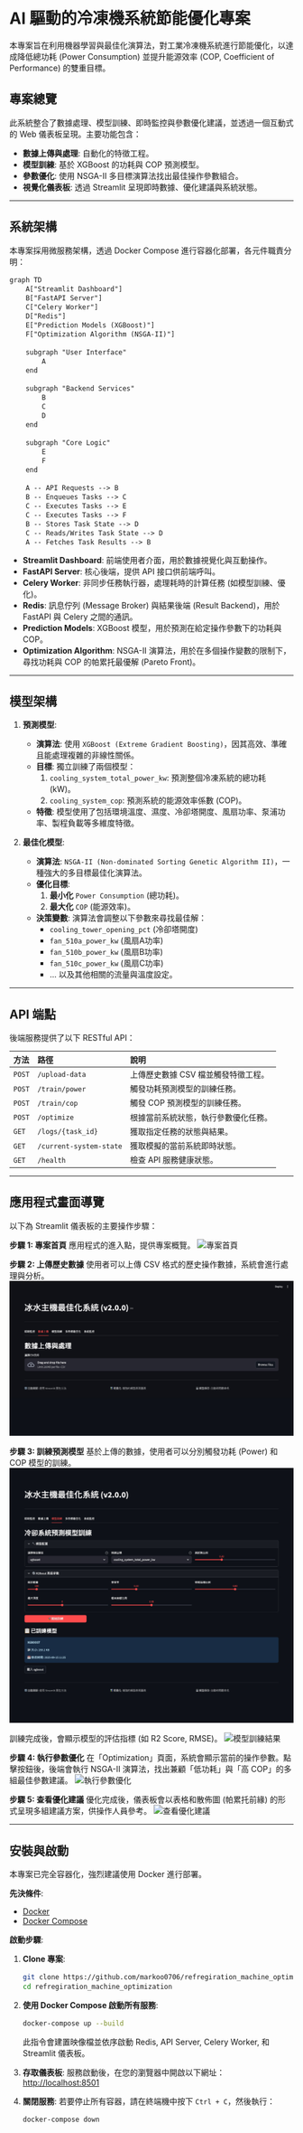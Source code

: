 # AI 驅動的冷凍機系統節能優化專案

本專案旨在利用機器學習與最佳化演算法，對工業冷凍機系統進行節能優化，以達成降低總功耗 (Power Consumption) 並提升能源效率 (COP, Coefficient of Performance) 的雙重目標。

## 專案總覽

此系統整合了數據處理、模型訓練、即時監控與參數優化建議，並透過一個互動式的 Web 儀表板呈現。主要功能包含：
- **數據上傳與處理**: 自動化的特徵工程。
- **模型訓練**: 基於 XGBoost 的功耗與 COP 預測模型。
- **參數優化**: 使用 NSGA-II 多目標演算法找出最佳操作參數組合。
- **視覺化儀表板**: 透過 Streamlit 呈現即時數據、優化建議與系統狀態。

---

## 系統架構

本專案採用微服務架構，透過 Docker Compose 進行容器化部署，各元件職責分明：

```mermaid
graph TD
    A["Streamlit Dashboard"]
    B["FastAPI Server"]
    C["Celery Worker"]
    D["Redis"]
    E["Prediction Models (XGBoost)"]
    F["Optimization Algorithm (NSGA-II)"]

    subgraph "User Interface"
        A
    end

    subgraph "Backend Services"
        B
        C
        D
    end

    subgraph "Core Logic"
        E
        F
    end

    A -- API Requests --> B
    B -- Enqueues Tasks --> C
    C -- Executes Tasks --> E
    C -- Executes Tasks --> F
    B -- Stores Task State --> D
    C -- Reads/Writes Task State --> D
    A -- Fetches Task Results --> B
```

- **Streamlit Dashboard**: 前端使用者介面，用於數據視覺化與互動操作。
- **FastAPI Server**: 核心後端，提供 API 接口供前端呼叫。
- **Celery Worker**: 非同步任務執行器，處理耗時的計算任務 (如模型訓練、優化)。
- **Redis**: 訊息佇列 (Message Broker) 與結果後端 (Result Backend)，用於 FastAPI 與 Celery 之間的通訊。
- **Prediction Models**: XGBoost 模型，用於預測在給定操作參數下的功耗與 COP。
- **Optimization Algorithm**: NSGA-II 演算法，用於在多個操作變數的限制下，尋找功耗與 COP 的帕累托最優解 (Pareto Front)。

---

## 模型架構

1.  **預測模型**:
    - **演算法**: 使用 `XGBoost (Extreme Gradient Boosting)`，因其高效、準確且能處理複雜的非線性關係。
    - **目標**: 獨立訓練了兩個模型：
        1.  `cooling_system_total_power_kw`: 預測整個冷凍系統的總功耗 (kW)。
        2.  `cooling_system_cop`: 預測系統的能源效率係數 (COP)。
    - **特徵**: 模型使用了包括環境溫度、濕度、冷卻塔開度、風扇功率、泵浦功率、製程負載等多維度特徵。

2.  **最佳化模型**:
    - **演算法**: `NSGA-II (Non-dominated Sorting Genetic Algorithm II)`，一種強大的多目標最佳化演算法。
    - **優化目標**:
        1.  **最小化** `Power Consumption` (總功耗)。
        2.  **最大化** `COP` (能源效率)。
    - **決策變數**: 演算法會調整以下參數來尋找最佳解：
        - `cooling_tower_opening_pct` (冷卻塔開度)
        - `fan_510a_power_kw` (風扇A功率)
        - `fan_510b_power_kw` (風扇B功率)
        - `fan_510c_power_kw` (風扇C功率)
        - ... 以及其他相關的流量與溫度設定。

---

## API 端點

後端服務提供了以下 RESTful API：

| 方法   | 路徑                               | 說明                                     |
| :----- | :--------------------------------- | :--------------------------------------- |
| `POST` | `/upload-data`                     | 上傳歷史數據 CSV 檔並觸發特徵工程。      |
| `POST` | `/train/power`                     | 觸發功耗預測模型的訓練任務。             |
| `POST` | `/train/cop`                       | 觸發 COP 預測模型的訓練任務。            |
| `POST` | `/optimize`                        | 根據當前系統狀態，執行參數優化任務。     |
| `GET`  | `/logs/{task_id}`                  | 獲取指定任務的狀態與結果。               |
| `GET`  | `/current-system-state`            | 獲取模擬的當前系統即時狀態。             |
| `GET`  | `/health`                          | 檢查 API 服務健康狀態。                  |

---

## 應用程式畫面導覽

以下為 Streamlit 儀表板的主要操作步驟：

**步驟 1: 專案首頁**
應用程式的進入點，提供專案概覽。
![專案首頁](assets/p1.png)

**步驟 2: 上傳歷史數據**
使用者可以上傳 CSV 格式的歷史操作數據，系統會進行處理與分析。
![上傳歷史數據](assets/p2.png)

**步驟 3: 訓練預測模型**
基於上傳的數據，使用者可以分別觸發功耗 (Power) 和 COP 模型的訓練。
![訓練預測模型](assets/p3.png)

訓練完成後，會顯示模型的評估指標 (如 R2 Score, RMSE)。
![模型訓練結果](assets/p3-model.png)

**步驟 4: 執行參數優化**
在「Optimization」頁面，系統會顯示當前的操作參數。點擊按鈕後，後端會執行 NSGA-II 演算法，找出兼顧「低功耗」與「高 COP」的多組最佳參數建議。
![執行參數優化](assets/p4.png)

**步驟 5: 查看優化建議**
優化完成後，儀表板會以表格和散佈圖 (帕累托前緣) 的形式呈現多組建議方案，供操作人員參考。
![查看優化建議](assets/p5.png)

---

## 安裝與啟動

本專案已完全容器化，強烈建議使用 Docker 進行部署。

**先決條件**:
- [Docker](https://www.docker.com/get-started)
- [Docker Compose](https://docs.docker.com/compose/install/)

**啟動步驟**:

1.  **Clone 專案**:
    ```bash
    git clone https://github.com/markoo0706/refregiration_machine_optimization.git
    cd refregiration_machine_optimization
    ```

2.  **使用 Docker Compose 啟動所有服務**:
    ```bash
    docker-compose up --build
    ```
    此指令會建置映像檔並依序啟動 Redis, API Server, Celery Worker, 和 Streamlit 儀表板。

3.  **存取儀表板**:
    服務啟動後，在您的瀏覽器中開啟以下網址：
    [http://localhost:8501](http://localhost:8501)

4.  **關閉服務**:
    若要停止所有容器，請在終端機中按下 `Ctrl + C`，然後執行：
    ```bash
    docker-compose down
    ```
